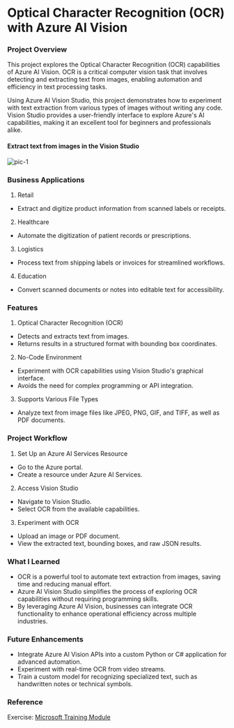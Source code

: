 # Optical Character Recognition (OCR) with Azure AI Vision

### Project Overview

This project explores the Optical Character Recognition (OCR) capabilities of Azure AI Vision. OCR is a critical computer vision task that involves detecting and extracting text from images, enabling automation and efficiency in text processing tasks.

Using Azure AI Vision Studio, this project demonstrates how to experiment with text extraction from various types of images without writing any code. Vision Studio provides a user-friendly interface to explore Azure's AI capabilities, making it an excellent tool for beginners and professionals alike.

#### Extract text from images in the Vision Studio

![pic-1](https://github.com/user-attachments/assets/2d44f4f5-fd9d-47b0-9339-f7ff2092950c)

### Business Applications

1. Retail
- Extract and digitize product information from scanned labels or receipts.

2. Healthcare
- Automate the digitization of patient records or prescriptions.

3. Logistics
- Process text from shipping labels or invoices for streamlined workflows.

4. Education
- Convert scanned documents or notes into editable text for accessibility.

### Features

1. Optical Character Recognition (OCR)
- Detects and extracts text from images.
- Returns results in a structured format with bounding box coordinates.

2. No-Code Environment
- Experiment with OCR capabilities using Vision Studio's graphical interface.
- Avoids the need for complex programming or API integration.

3. Supports Various File Types
- Analyze text from image files like JPEG, PNG, GIF, and TIFF, as well as PDF documents.

### Project Workflow

1. Set Up an Azure AI Services Resource
- Go to the Azure portal.
- Create a resource under Azure AI Services.

2. Access Vision Studio
- Navigate to Vision Studio.
- Select OCR from the available capabilities.

3. Experiment with OCR
- Upload an image or PDF document.
- View the extracted text, bounding boxes, and raw JSON results.

### What I Learned

- OCR is a powerful tool to automate text extraction from images, saving time and reducing manual effort.
- Azure AI Vision Studio simplifies the process of exploring OCR capabilities without requiring programming skills.
- By leveraging Azure AI Vision, businesses can integrate OCR functionality to enhance operational efficiency across multiple industries.

### Future Enhancements

- Integrate Azure AI Vision APIs into a custom Python or C# application for advanced automation.
- Experiment with real-time OCR from video streams.
- Train a custom model for recognizing specialized text, such as handwritten notes or technical symbols.

### Reference

Exercise: [Microsoft Training Module](https://learn.microsoft.com/en-us/training/modules/read-text-computer-vision/4-read-text-computer-vision)
